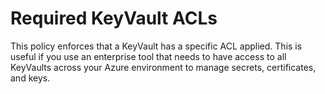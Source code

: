 # Required KeyVault ACLs

This policy enforces that a KeyVault has a specific ACL applied. This is useful if you use an enterprise tool that needs to have access to all KeyVaults across your Azure environment to manage secrets, certificates, and keys.